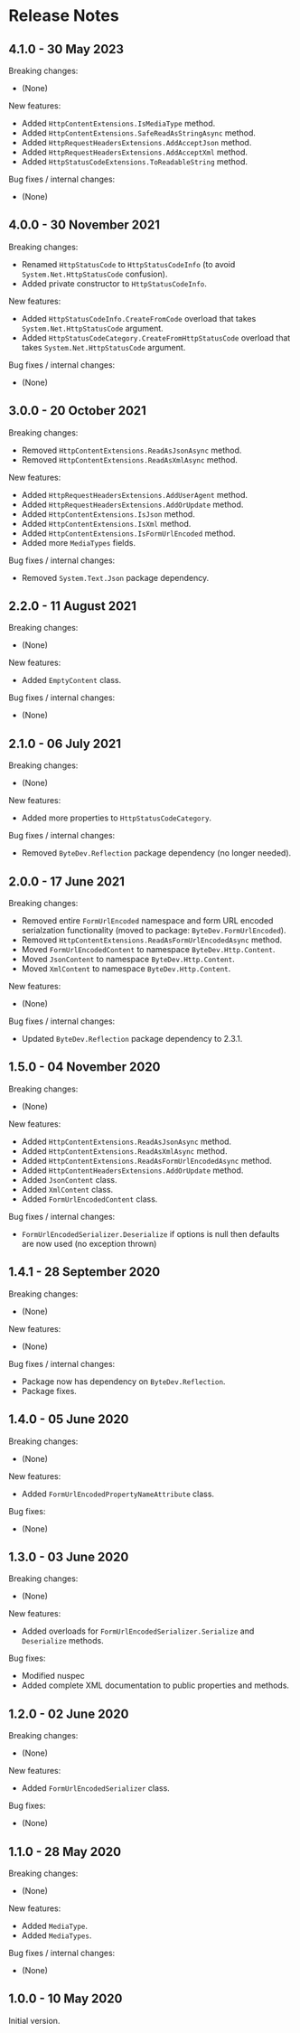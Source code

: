 # Release Notes

## 4.1.0 - 30 May 2023

Breaking changes:
- (None)

New features:
- Added `HttpContentExtensions.IsMediaType` method.
- Added `HttpContentExtensions.SafeReadAsStringAsync` method.
- Added `HttpRequestHeadersExtensions.AddAcceptJson` method.
- Added `HttpRequestHeadersExtensions.AddAcceptXml` method.
- Added `HttpStatusCodeExtensions.ToReadableString` method.

Bug fixes / internal changes:
- (None)

## 4.0.0 - 30 November 2021

Breaking changes:
- Renamed `HttpStatusCode` to `HttpStatusCodeInfo` (to avoid `System.Net.HttpStatusCode` confusion).
- Added private constructor to `HttpStatusCodeInfo`.

New features:
- Added `HttpStatusCodeInfo.CreateFromCode` overload that takes `System.Net.HttpStatusCode` argument.
- Added `HttpStatusCodeCategory.CreateFromHttpStatusCode` overload that takes `System.Net.HttpStatusCode` argument.

Bug fixes / internal changes:
- (None)

## 3.0.0 - 20 October 2021

Breaking changes:
- Removed `HttpContentExtensions.ReadAsJsonAsync` method.
- Removed `HttpContentExtensions.ReadAsXmlAsync` method.

New features:
- Added `HttpRequestHeadersExtensions.AddUserAgent` method.
- Added `HttpRequestHeadersExtensions.AddOrUpdate` method.
- Added `HttpContentExtensions.IsJson` method.
- Added `HttpContentExtensions.IsXml` method.
- Added `HttpContentExtensions.IsFormUrlEncoded` method.
- Added more `MediaTypes` fields.

Bug fixes / internal changes:
- Removed `System.Text.Json` package dependency.

## 2.2.0 - 11 August 2021

Breaking changes:
- (None)

New features:
- Added `EmptyContent` class.

Bug fixes / internal changes:
- (None)

## 2.1.0 - 06 July 2021

Breaking changes:
- (None)

New features:
- Added more properties to `HttpStatusCodeCategory`.

Bug fixes / internal changes:
- Removed `ByteDev.Reflection` package dependency (no longer needed).

## 2.0.0 - 17 June 2021

Breaking changes:
- Removed entire `FormUrlEncoded` namespace and form URL encoded serialzation functionality (moved to package: `ByteDev.FormUrlEncoded`).
- Removed `HttpContentExtensions.ReadAsFormUrlEncodedAsync` method.
- Moved `FormUrlEncodedContent` to namespace `ByteDev.Http.Content`.
- Moved `JsonContent` to namespace `ByteDev.Http.Content`.
- Moved `XmlContent` to namespace `ByteDev.Http.Content`.

New features:
- (None)

Bug fixes / internal changes:
- Updated `ByteDev.Reflection` package dependency to 2.3.1.

## 1.5.0 - 04 November 2020

Breaking changes:
- (None)

New features:
- Added `HttpContentExtensions.ReadAsJsonAsync` method.
- Added `HttpContentExtensions.ReadAsXmlAsync` method.
- Added `HttpContentExtensions.ReadAsFormUrlEncodedAsync` method.
- Added `HttpContentHeadersExtensions.AddOrUpdate` method.
- Added `JsonContent` class.
- Added `XmlContent` class.
- Added `FormUrlEncodedContent` class.

Bug fixes / internal changes:
- `FormUrlEncodedSerializer.Deserialize` if options is null then defaults are now used (no exception thrown)

## 1.4.1 - 28 September 2020

Breaking changes:
- (None)

New features:
- (None)

Bug fixes / internal changes:
- Package now has dependency on `ByteDev.Reflection`.
- Package fixes.

## 1.4.0 - 05 June 2020

Breaking changes:
- (None)

New features:
- Added `FormUrlEncodedPropertyNameAttribute` class.

Bug fixes:
- (None)

## 1.3.0 - 03 June 2020

Breaking changes:
- (None)

New features:
- Added overloads for `FormUrlEncodedSerializer.Serialize` and `Deserialize` methods.

Bug fixes:
- Modified nuspec
- Added complete XML documentation to public properties and methods.

## 1.2.0 - 02 June 2020

Breaking changes:
- (None)

New features:
- Added `FormUrlEncodedSerializer` class.

Bug fixes:
- (None)

## 1.1.0 - 28 May 2020

Breaking changes:
- (None)

New features:
- Added `MediaType`.
- Added `MediaTypes`.

Bug fixes / internal changes:
- (None)

## 1.0.0 - 10 May 2020

Initial version.

